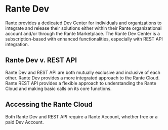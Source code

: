 # Rante Dev
Rante provides a dedicated Dev Center for individuals and organizations to integrate and release their solutions either within their Rante organizational account and/or through the Rante Marketplace. The Rante Dev Center is a subscription-based with enhanced functionalities, especially with REST API integration.

## Rante Dev v. REST API 
Rante Dev and REST API are both mutually exclusive and inclusive of each other. Rante Dev provides a more integrated approach to the Rante Cloud. Rante REST API provides a flexible approach to understanding the Rante Cloud and making basic calls on its core functions. 

## Accessing the Rante Cloud
Both Rante Dev and REST API require a Rante Account, whether free or a paid Dev Account. 
	
